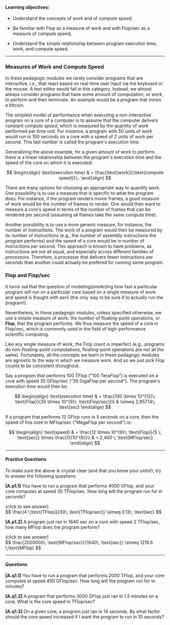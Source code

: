 
#### Learning objectives:

  - Understand the concepts of *work* and of *compute speed*;

  - Be familiar with Flop as a measure of work and with Flop/sec
    as a measure of compute speed;

  - Understand the simple relationship between program execution time, 
    work, and compute speed.

---


### Measures of Work and Compute Speed

In these pedagogic modules we rarely consider programs that are
interactive, i.e., that react based on real-time user input via the
keyboard or the mouse. A text editor would fall in this category. Instead,
we almost always consider programs that have some amount of computation,
or *work*, to perform and then terminate. An example would be a program
that mines a bitcoin.

The simplest model of performance when executing a non-interactive program
on a core of a computer is to assume that the computer delivers constant
*compute speed*, which is measured by the quantity of work performed per
time unit. For instance, a program with 50 units of work would run in 100
seconds on a core with a speed of 2 units of work per second.
 This last number is called the program's
*execution time*.

Generalizing the above example, for a given amount of work to
perform there is a linear relationship between the program's execution
time and the speed of the core on which it is executed:

$$
\begin{align}
\text{execution time} & = \frac{\text{work}}{\text{compute speed}}\;.
\end{align}     
$$

There are many options for choosing an appropriate way to quantify work.
One possibility is to use a measure that is specific to what the program
does. For instance, if the program renders movie frames, a good measure of
work would be the number of frames to render.  One would then want to measure a
core's speed in terms of the number of frames that can be rendered per second
(assuming all frames take the same compute time). 

Another possibility is to use a more generic measure, for instance, the
number of instructions.  The work of a program would then be measured by
its number of instructions (e.g., the number of assembly instructions the
program performs) and the speed of a core would be in number of
instructions per second. This approach is known to have problems, as
instructions are not all equal, and especially across different families of
processors. Therefore, a processor that delivers fewer instructions per
seconds than another could actually be prefered for running some program.


### Flop and Flop/sec

It turns out that the question of modeling/predicting how fast a particular
program will run on a particular core based on a single measure of work and
speed is fraught with peril (the only way to be sure if to actually run the
program!). 

Nevertheless, in these pedagogic modules, unless specified
otherwise, we use a simple measure of work: the number of floating-point
operations, or **Flop**, that the program performs.  We thus measure the
speed of a core in Flop/sec, which is commonly used in the field of
high-performance scientific computing.

Like any single measure of work, the Flop count is imperfect (e.g.,
programs do non-floating-point computations, floating-point operations are
not all the same).  Fortunately, all the concepts we learn in these
pedagogic modules are agnostic to the way in which we measure work. And so
we just pick Flop counts to be consistent throughout.


Say a program that performs 100 TFlop ("100 TeraFlop") is executed 
on a core with speed 35 GFlop/sec ("35 GigaFlop per second"). The
program's execution time would then be:

$$
\begin{align}
 \text{execution time} & = \frac{100 \times 10^{12}\; \text{Flop}}{35 \times 10^{9}\; \text{Flop/sec}}\\
   & \simeq 2,857.14\; \text{sec}
\end{align}
$$  

If a program that performs 12 GFlop runs in 5 seconds on a core, then the speed of this core in MFlop/sec ("MegaFlop per second") is:

$$
\begin{align}
 \text{speed} & = \frac{12 \times 10^{9}\; \text{Flop}}{5 \; \text{sec}} \times \frac{1}{10^{6}}\\
       & = 2,400 \; \text{MFlop/sec}
\end{align}
$$  


---

#### Practice Questions

To make sure the above is crystal clear (and that you know your units!), try to answer the following questions:

**[A.p1.1]** You have to run a program that performs 4000 GFlop, and your
core computes at speed 30 TFlop/sec. How long will the program run for in seconds?

<div class="ui accordion fluid">
  <div class="title">
    <i class="dropdown icon"></i>
    (click to see answer)
  </div>
  <div markdown="1" class="ui segment content">
   $$ \frac{4 \;\text{TFlop}}{30\; \text{TFlop/sec}} \simeq 0.13\; \text{sec}   $$
  </div>
</div>

<p> </p>

**[A.p1.2]** A program just ran in 1640 sec on a core with speed 2 TFlop/sec, 
how many MFlop does the program perform?
<div class="ui accordion fluid">
  <div class=" title">
    <i class="dropdown icon"></i>
    (click to see answer)
  </div>
  <div markdown="1" class="ui segment content">
   $$ \frac{2000000\; \text{MFlop/sec}}{1640\; \text{sec}} \simeq 1219.5 \;\text{MFlop} $$
  </div>
</div>

---

#### Questions


**[A.q1.1]** You have to run a program that performs 2000 TFlop, and your
core computes at speed 450 GFlop/sec. How long will the program run for in minutes?

**[A.q1.2]** A program that performs 3000 GFlop just ran in 1.5 minutes on a core. What is the
core speed in TFlop/sec? 

**[A.q1.3]** On a given core, a program just ran in 14 seconds. By what factor should the core speed
increased if I want the program to run in 10 seconds?









